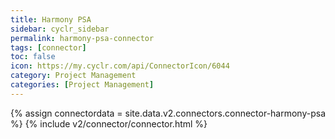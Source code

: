 ```yaml
---
title: Harmony PSA
sidebar: cyclr_sidebar
permalink: harmony-psa-connector
tags: [connector]
toc: false
icon: https://my.cyclr.com/api/ConnectorIcon/6044
category: Project Management
categories: [Project Management]
---
```

{% assign connectordata = site.data.v2.connectors.connector-harmony-psa %}
{% include v2/connector/connector.html %}	